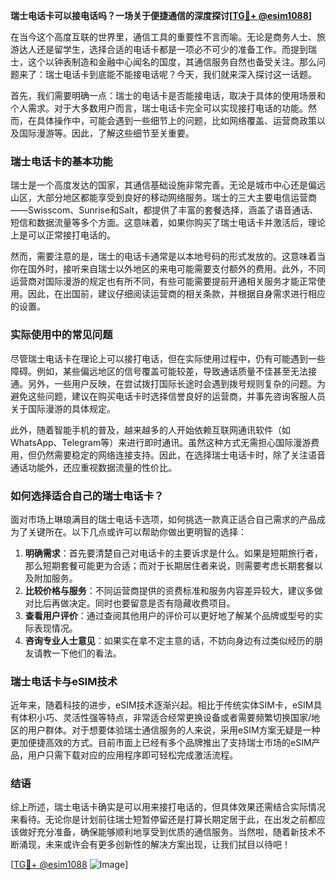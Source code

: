 **瑞士电话卡可以接电话吗？一场关于便捷通信的深度探讨[[TG💪+ @esim1088](https://t.me/s/esim1088)]**

在当今这个高度互联的世界里，通信工具的重要性不言而喻。无论是商务人士、旅游达人还是留学生，选择合适的电话卡都是一项必不可少的准备工作。而提到瑞士，这个以钟表制造和金融中心闻名的国度，其通信服务自然也备受关注。那么问题来了：瑞士电话卡到底能不能接电话呢？今天，我们就来深入探讨这一话题。

首先，我们需要明确一点：瑞士的电话卡是否能接电话，取决于具体的使用场景和个人需求。对于大多数用户而言，瑞士电话卡完全可以实现接打电话的功能。然而，在具体操作中，可能会遇到一些细节上的问题，比如网络覆盖、运营商政策以及国际漫游等。因此，了解这些细节至关重要。

### 瑞士电话卡的基本功能

瑞士是一个高度发达的国家，其通信基础设施非常完善。无论是城市中心还是偏远山区，大部分地区都能享受到良好的移动网络服务。瑞士的三大主要电信运营商——Swisscom、Sunrise和Salt，都提供了丰富的套餐选择，涵盖了语音通话、短信和数据流量等多个方面。这意味着，如果你购买了瑞士电话卡并激活后，理论上是可以正常接打电话的。

然而，需要注意的是，瑞士的电话卡通常是以本地号码的形式发放的。这意味着当你在国外时，接听来自瑞士以外地区的来电可能需要支付额外的费用。此外，不同运营商对国际漫游的规定也有所不同，有些可能需要提前开通相关服务才能正常使用。因此，在出国前，建议仔细阅读运营商的相关条款，并根据自身需求进行相应的设置。

### 实际使用中的常见问题

尽管瑞士电话卡在理论上可以接打电话，但在实际使用过程中，仍有可能遇到一些障碍。例如，某些偏远地区的信号覆盖可能较差，导致通话质量不佳甚至无法接通。另外，一些用户反映，在尝试拨打国际长途时会遇到拨号规则复杂的问题。为避免这些问题，建议在购买电话卡时选择信誉良好的运营商，并事先咨询客服人员关于国际漫游的具体规定。

此外，随着智能手机的普及，越来越多的人开始依赖互联网通讯软件（如WhatsApp、Telegram等）来进行即时通讯。虽然这种方式无需担心国际漫游费用，但仍然需要稳定的网络连接支持。因此，在选择瑞士电话卡时，除了关注语音通话功能外，还应重视数据流量的性价比。

### 如何选择适合自己的瑞士电话卡？

面对市场上琳琅满目的瑞士电话卡选项，如何挑选一款真正适合自己需求的产品成为了关键所在。以下几点或许可以帮助你做出更明智的选择：

1. **明确需求**：首先要清楚自己对电话卡的主要诉求是什么。如果是短期旅行者，那么短期套餐可能更为合适；而对于长期居住者来说，则需要考虑长期套餐以及附加服务。
2. **比较价格与服务**：不同运营商提供的资费标准和服务内容差异较大，建议多做对比后再做决定。同时也要留意是否有隐藏收费项目。
3. **查看用户评价**：通过查阅其他用户的评价可以更好地了解某个品牌或型号的实际表现情况。
4. **咨询专业人士意见**：如果实在拿不定主意的话，不妨向身边有过类似经历的朋友请教一下他们的看法。

### 瑞士电话卡与eSIM技术

近年来，随着科技的进步，eSIM技术逐渐兴起。相比于传统实体SIM卡，eSIM具有体积小巧、灵活性强等特点，非常适合经常更换设备或者需要频繁切换国家/地区的用户群体。对于想要体验瑞士通信服务的人来说，采用eSIM方案无疑是一种更加便捷高效的方式。目前市面上已经有多个品牌推出了支持瑞士市场的eSIM产品，用户只需下载对应的应用程序即可轻松完成激活流程。

### 结语

综上所述，瑞士电话卡确实是可以用来接打电话的，但具体效果还需结合实际情况来看待。无论你是计划前往瑞士短暂停留还是打算长期定居于此，在出发之前都应该做好充分准备，确保能够顺利地享受到优质的通信服务。当然啦，随着新技术不断涌现，未来或许会有更多创新性的解决方案出现，让我们拭目以待吧！

[[TG💪+ @esim1088](https://t.me/s/esim1088) ![Image](https://i.postimg.cc/4NQfJmqS/Snipaste-2025-05-13-00-14-12.png)]